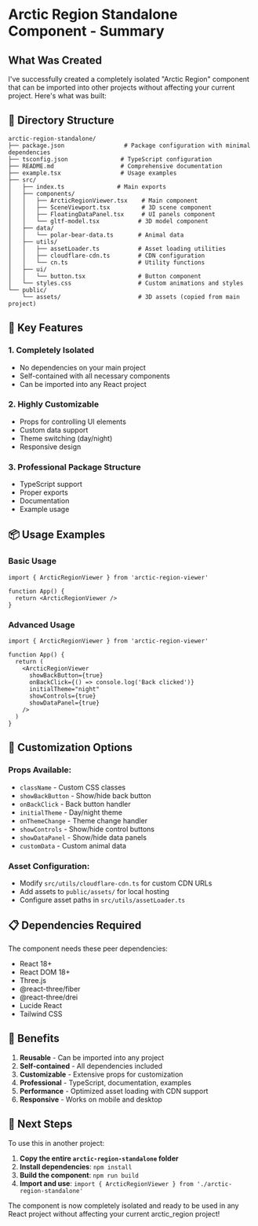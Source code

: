# Arctic Region Standalone Component - Summary

## What Was Created

I've successfully created a completely isolated "Arctic Region" component that can be imported into other projects without affecting your current project. Here's what was built:

## 📁 Directory Structure

```
arctic-region-standalone/
├── package.json                 # Package configuration with minimal dependencies
├── tsconfig.json               # TypeScript configuration
├── README.md                   # Comprehensive documentation
├── example.tsx                 # Usage examples
├── src/
│   ├── index.ts               # Main exports
│   ├── components/
│   │   ├── ArcticRegionViewer.tsx    # Main component
│   │   ├── SceneViewport.tsx         # 3D scene component
│   │   ├── FloatingDataPanel.tsx     # UI panels component
│   │   └── gltf-model.tsx           # 3D model component
│   ├── data/
│   │   └── polar-bear-data.ts       # Animal data
│   ├── utils/
│   │   ├── assetLoader.ts           # Asset loading utilities
│   │   ├── cloudflare-cdn.ts        # CDN configuration
│   │   └── cn.ts                    # Utility functions
│   ├── ui/
│   │   └── button.tsx               # Button component
│   └── styles.css                   # Custom animations and styles
└── public/
    └── assets/                      # 3D assets (copied from main project)
```

## 🚀 Key Features

### 1. **Completely Isolated**
- No dependencies on your main project
- Self-contained with all necessary components
- Can be imported into any React project

### 2. **Highly Customizable**
- Props for controlling UI elements
- Custom data support
- Theme switching (day/night)
- Responsive design

### 3. **Professional Package Structure**
- TypeScript support
- Proper exports
- Documentation
- Example usage

## 📦 Usage Examples

### Basic Usage
```tsx
import { ArcticRegionViewer } from 'arctic-region-viewer'

function App() {
  return <ArcticRegionViewer />
}
```

### Advanced Usage
```tsx
import { ArcticRegionViewer } from 'arctic-region-viewer'

function App() {
  return (
    <ArcticRegionViewer
      showBackButton={true}
      onBackClick={() => console.log('Back clicked')}
      initialTheme="night"
      showControls={true}
      showDataPanel={true}
    />
  )
}
```

## 🔧 Customization Options

### Props Available:
- `className` - Custom CSS classes
- `showBackButton` - Show/hide back button
- `onBackClick` - Back button handler
- `initialTheme` - Day/night theme
- `onThemeChange` - Theme change handler
- `showControls` - Show/hide control buttons
- `showDataPanel` - Show/hide data panels
- `customData` - Custom animal data

### Asset Configuration:
- Modify `src/utils/cloudflare-cdn.ts` for custom CDN URLs
- Add assets to `public/assets/` for local hosting
- Configure asset paths in `src/utils/assetLoader.ts`

## 📋 Dependencies Required

The component needs these peer dependencies:
- React 18+
- React DOM 18+
- Three.js
- @react-three/fiber
- @react-three/drei
- Lucide React
- Tailwind CSS

## 🎯 Benefits

1. **Reusable** - Can be imported into any project
2. **Self-contained** - All dependencies included
3. **Customizable** - Extensive props for customization
4. **Professional** - TypeScript, documentation, examples
5. **Performance** - Optimized asset loading with CDN support
6. **Responsive** - Works on mobile and desktop

## 🚀 Next Steps

To use this in another project:

1. **Copy the entire `arctic-region-standalone` folder**
2. **Install dependencies**: `npm install`
3. **Build the component**: `npm run build`
4. **Import and use**: `import { ArcticRegionViewer } from './arctic-region-standalone'`

The component is now completely isolated and ready to be used in any React project without affecting your current arctic_region project! 